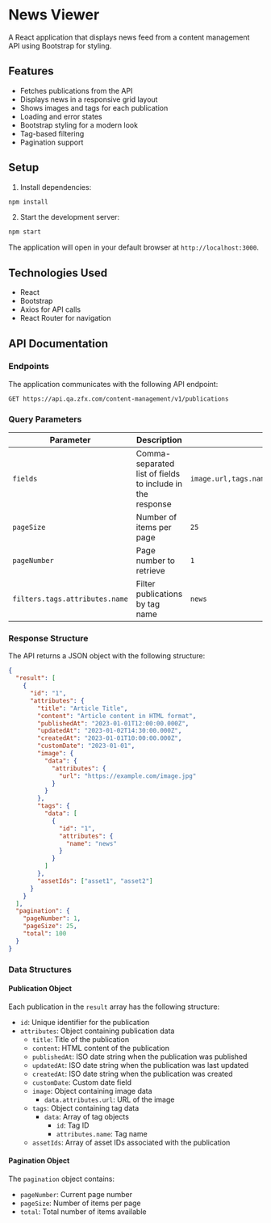 # News Viewer

A React application that displays news feed from a content management API using Bootstrap for styling.

## Features

- Fetches publications from the API
- Displays news in a responsive grid layout
- Shows images and tags for each publication
- Loading and error states
- Bootstrap styling for a modern look
- Tag-based filtering
- Pagination support

## Setup

1. Install dependencies:
```bash
npm install
```

2. Start the development server:
```bash
npm start
```

The application will open in your default browser at `http://localhost:3000`.

## Technologies Used

- React
- Bootstrap
- Axios for API calls
- React Router for navigation

## API Documentation

### Endpoints

The application communicates with the following API endpoint:

```
GET https://api.qa.zfx.com/content-management/v1/publications
```

### Query Parameters

| Parameter | Description | Example |
|-----------|-------------|---------|
| `fields` | Comma-separated list of fields to include in the response | `image.url,tags.name,content,title,customDate,createdAt,publishedAt,updatedAt,assetIds` |
| `pageSize` | Number of items per page | `25` |
| `pageNumber` | Page number to retrieve | `1` |
| `filters.tags.attributes.name` | Filter publications by tag name | `news` |

### Response Structure

The API returns a JSON object with the following structure:

```json
{
  "result": [
    {
      "id": "1",
      "attributes": {
        "title": "Article Title",
        "content": "Article content in HTML format",
        "publishedAt": "2023-01-01T12:00:00.000Z",
        "updatedAt": "2023-01-02T14:30:00.000Z",
        "createdAt": "2023-01-01T10:00:00.000Z",
        "customDate": "2023-01-01",
        "image": {
          "data": {
            "attributes": {
              "url": "https://example.com/image.jpg"
            }
          }
        },
        "tags": {
          "data": [
            {
              "id": "1",
              "attributes": {
                "name": "news"
              }
            }
          ]
        },
        "assetIds": ["asset1", "asset2"]
      }
    }
  ],
  "pagination": {
    "pageNumber": 1,
    "pageSize": 25,
    "total": 100
  }
}
```

### Data Structures

#### Publication Object

Each publication in the `result` array has the following structure:

- `id`: Unique identifier for the publication
- `attributes`: Object containing publication data
  - `title`: Title of the publication
  - `content`: HTML content of the publication
  - `publishedAt`: ISO date string when the publication was published
  - `updatedAt`: ISO date string when the publication was last updated
  - `createdAt`: ISO date string when the publication was created
  - `customDate`: Custom date field
  - `image`: Object containing image data
    - `data.attributes.url`: URL of the image
  - `tags`: Object containing tag data
    - `data`: Array of tag objects
      - `id`: Tag ID
      - `attributes.name`: Tag name
  - `assetIds`: Array of asset IDs associated with the publication

#### Pagination Object

The `pagination` object contains:

- `pageNumber`: Current page number
- `pageSize`: Number of items per page
- `total`: Total number of items available 